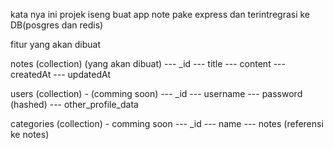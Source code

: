 kata nya ini projek iseng buat app note pake express dan terintregrasi ke DB(posgres dan redis)

fitur yang akan dibuat

notes (collection) (yang akan dibuat) --- _id --- title --- content --- createdAt --- updatedAt

users (collection) - (comming soon) --- _id --- username --- password (hashed) --- other_profile_data

categories (collection) - comming soon --- _id --- name --- notes (referensi ke notes)